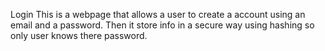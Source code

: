 Login
This is a webpage that allows a user to create a account using an email and a password.
Then it store info in a secure way using hashing so only user knows there password. 
